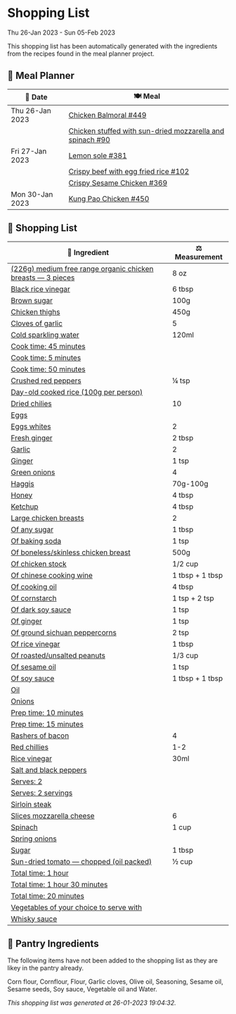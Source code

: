 # Shopping List

Thu 26-Jan 2023 - Sun 05-Feb 2023

This shopping list has been automatically generated with the ingredients from the recipes found in the meal planner project.

## 📅 Meal Planner

|📅 Date| 🍽️ Meal|
|----|----|
|Thu 26-Jan 2023|[Chicken Balmoral #449](https://github.com/jcallaghan/The-Cookbook/issues/449)|
||[Chicken stuffed with sun-dried mozzarella and spinach #90](https://github.com/jcallaghan/The-Cookbook/issues/90)|
|Fri 27-Jan 2023|[Lemon sole #381](https://github.com/jcallaghan/The-Cookbook/issues/381)|
||[Crispy beef with egg fried rice #102](https://github.com/jcallaghan/The-Cookbook/issues/102)|
||[Crispy Sesame Chicken #369](https://github.com/jcallaghan/The-Cookbook/issues/369)|
|Mon 30-Jan 2023|[Kung Pao Chicken #450](https://github.com/jcallaghan/The-Cookbook/issues/450)|

## 🛒 Shopping List

| 🍌 Ingredient| ⚖️ Measurement|
|----------|-----------|
|[(226g) medium free range organic chicken breasts — 3 pieces](https://www.sainsburys.co.uk/gol-ui/SearchResults/(226g)%20medium%20free%20range%20organic%20chicken%20breasts%20—%203%20pieces)|8 oz|
|[Black rice vinegar](https://www.sainsburys.co.uk/gol-ui/SearchResults/Black%20rice%20vinegar)|6 tbsp|
|[Brown sugar](https://www.sainsburys.co.uk/gol-ui/SearchResults/Brown%20sugar)|100g|
|[Chicken thighs](https://www.sainsburys.co.uk/gol-ui/SearchResults/Chicken%20thighs)|450g|
|[Cloves of garlic](https://www.sainsburys.co.uk/gol-ui/SearchResults/Cloves%20of%20garlic)|5|
|[Cold sparkling water](https://www.sainsburys.co.uk/gol-ui/SearchResults/Cold%20sparkling%20water)|120ml|
|[Cook time: 45 minutes](https://www.sainsburys.co.uk/gol-ui/SearchResults/Cook%20time:%2045%20minutes)||
|[Cook time: 5 minutes](https://www.sainsburys.co.uk/gol-ui/SearchResults/Cook%20time:%205%20minutes)||
|[Cook time: 50 minutes](https://www.sainsburys.co.uk/gol-ui/SearchResults/Cook%20time:%2050%20minutes)||
|[Crushed red peppers](https://www.sainsburys.co.uk/gol-ui/SearchResults/Crushed%20red%20peppers)|¼ tsp|
|[Day-old cooked rice (100g per person)](https://www.sainsburys.co.uk/gol-ui/SearchResults/Day-old%20cooked%20rice%20(100g%20per%20person))||
|[Dried chilies](https://www.sainsburys.co.uk/gol-ui/SearchResults/Dried%20chilies)|10|
|[Eggs](https://www.sainsburys.co.uk/gol-ui/SearchResults/Eggs)||
|[Eggs whites](https://www.sainsburys.co.uk/gol-ui/SearchResults/Eggs%20whites)|2|
|[Fresh ginger](https://www.sainsburys.co.uk/gol-ui/SearchResults/Fresh%20ginger)|2 tbsp|
|[Garlic](https://www.sainsburys.co.uk/gol-ui/SearchResults/Garlic)|2|
|[Ginger](https://www.sainsburys.co.uk/gol-ui/SearchResults/Ginger)|1 tsp|
|[Green onions](https://www.sainsburys.co.uk/gol-ui/SearchResults/Green%20onions)|4|
|[Haggis](https://www.sainsburys.co.uk/gol-ui/SearchResults/Haggis)|70g-100g|
|[Honey](https://www.sainsburys.co.uk/gol-ui/SearchResults/Honey)|4 tbsp|
|[Ketchup](https://www.sainsburys.co.uk/gol-ui/SearchResults/Ketchup)|4 tbsp|
|[Large chicken breasts](https://www.sainsburys.co.uk/gol-ui/SearchResults/Large%20chicken%20breasts)|2|
|[Of any sugar](https://www.sainsburys.co.uk/gol-ui/SearchResults/Of%20any%20sugar)|1 tbsp|
|[Of baking soda](https://www.sainsburys.co.uk/gol-ui/SearchResults/Of%20baking%20soda)|1 tsp|
|[Of boneless/skinless chicken breast](https://www.sainsburys.co.uk/gol-ui/SearchResults/Of%20boneless/skinless%20chicken%20breast)|500g|
|[Of chicken stock](https://www.sainsburys.co.uk/gol-ui/SearchResults/Of%20chicken%20stock)|1/2 cup|
|[Of chinese cooking wine](https://www.sainsburys.co.uk/gol-ui/SearchResults/Of%20chinese%20cooking%20wine)|1 tbsp + 1 tbsp|
|[Of cooking oil](https://www.sainsburys.co.uk/gol-ui/SearchResults/Of%20cooking%20oil)|4 tbsp|
|[Of cornstarch](https://www.sainsburys.co.uk/gol-ui/SearchResults/Of%20cornstarch)|1 tsp + 2 tsp|
|[Of dark soy sauce](https://www.sainsburys.co.uk/gol-ui/SearchResults/Of%20dark%20soy%20sauce)|1 tsp|
|[Of ginger](https://www.sainsburys.co.uk/gol-ui/SearchResults/Of%20ginger)|1 tsp|
|[Of ground sichuan peppercorns](https://www.sainsburys.co.uk/gol-ui/SearchResults/Of%20ground%20sichuan%20peppercorns)|2 tsp|
|[Of rice vinegar](https://www.sainsburys.co.uk/gol-ui/SearchResults/Of%20rice%20vinegar)|1 tbsp|
|[Of roasted/unsalted peanuts](https://www.sainsburys.co.uk/gol-ui/SearchResults/Of%20roasted/unsalted%20peanuts)|1/3 cup|
|[Of sesame oil](https://www.sainsburys.co.uk/gol-ui/SearchResults/Of%20sesame%20oil)|1 tsp|
|[Of soy sauce](https://www.sainsburys.co.uk/gol-ui/SearchResults/Of%20soy%20sauce)|1 tbsp + 1 tbsp|
|[Oil](https://www.sainsburys.co.uk/gol-ui/SearchResults/Oil)||
|[Onions](https://www.sainsburys.co.uk/gol-ui/SearchResults/Onions)||
|[Prep time: 10 minutes](https://www.sainsburys.co.uk/gol-ui/SearchResults/Prep%20time:%2010%20minutes)||
|[Prep time: 15 minutes](https://www.sainsburys.co.uk/gol-ui/SearchResults/Prep%20time:%2015%20minutes)||
|[Rashers of bacon](https://www.sainsburys.co.uk/gol-ui/SearchResults/Rashers%20of%20bacon)|4|
|[Red chillies](https://www.sainsburys.co.uk/gol-ui/SearchResults/Red%20chillies)|1-2|
|[Rice vinegar](https://www.sainsburys.co.uk/gol-ui/SearchResults/Rice%20vinegar)|30ml|
|[Salt and black peppers](https://www.sainsburys.co.uk/gol-ui/SearchResults/Salt%20and%20black%20peppers)||
|[Serves: 2](https://www.sainsburys.co.uk/gol-ui/SearchResults/Serves:%202)||
|[Serves: 2 servings](https://www.sainsburys.co.uk/gol-ui/SearchResults/Serves:%202%20servings)||
|[Sirloin steak](https://www.sainsburys.co.uk/gol-ui/SearchResults/Sirloin%20steak)||
|[Slices  mozzarella cheese](https://www.sainsburys.co.uk/gol-ui/SearchResults/Slices%20%20mozzarella%20cheese)|6|
|[Spinach](https://www.sainsburys.co.uk/gol-ui/SearchResults/Spinach)|1 cup|
|[Spring onions](https://www.sainsburys.co.uk/gol-ui/SearchResults/Spring%20onions)||
|[Sugar](https://www.sainsburys.co.uk/gol-ui/SearchResults/Sugar)|1 tbsp|
|[Sun-dried tomato — chopped (oil packed)](https://www.sainsburys.co.uk/gol-ui/SearchResults/Sun-dried%20tomato%20—%20chopped%20(oil%20packed))|½ cup|
|[Total time: 1 hour](https://www.sainsburys.co.uk/gol-ui/SearchResults/Total%20time:%201%20hour)||
|[Total time: 1 hour 30 minutes](https://www.sainsburys.co.uk/gol-ui/SearchResults/Total%20time:%201%20hour%2030%20minutes)||
|[Total time: 20 minutes](https://www.sainsburys.co.uk/gol-ui/SearchResults/Total%20time:%2020%20minutes)||
|[Vegetables of your choice to serve with](https://www.sainsburys.co.uk/gol-ui/SearchResults/Vegetables%20of%20your%20choice%20to%20serve%20with)||
|[Whisky sauce](https://www.sainsburys.co.uk/gol-ui/SearchResults/Whisky%20sauce)||

## 🏪 Pantry Ingredients

The following items have not been added to the shopping list as they are likey in the pantry already.

Corn flour, Cornflour, Flour, Garlic cloves, Olive oil, Seasoning, Sesame oil, Sesame seeds, Soy sauce, Vegetable oil and Water.


_This shopping list was generated at 26-01-2023 19:04:32._